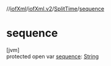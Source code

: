 //[iofXml](../../../index.md)/[iofXml.v2](../index.md)/[SplitTime](index.md)/[sequence](sequence.md)

# sequence

[jvm]\
protected open var [sequence](sequence.md): [String](https://docs.oracle.com/javase/8/docs/api/java/lang/String.html)
